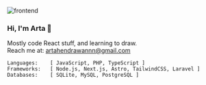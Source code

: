 <!-- ![backend](https://github.com/user-attachments/assets/735e8e78-0e62-47c6-9c54-7702537ace71) BACKEND -->
<!-- ![readmebox](https://github.com/ArtaHendraa/ArtaHendraa/assets/114238949/fbac4d6c-82b2-449f-9322-2c6844aee3cc) WEBDEV-->


![frontend](https://github.com/user-attachments/assets/b4664191-d04e-4a4c-921e-ab10d68574ba)
### Hi, I'm Arta 👋 
Mostly code React stuff, and learning to draw.<br>
Reach me at: artahendrawannn@gmail.com
```
Languages:    [ JavaScript, PHP, TypeScript ]
Frameworks:   [ Node.js, Next.js, Astro, TailwindCSS, Laravel ]
Databases:    [ SQLite, MySQL, PostgreSQL ]
```

<!-- <div style="display: flex; justify-content: center;"> -->
<!--   <img align="center" height="150" src="https://github.com/user-attachments/assets/f2208f59-0889-4157-aa7d-87b24c71fce0" alt="artahendraa" /> -->
<!--   <img align="center" height="150" src="https://github-readme-stats.vercel.app/api/top-langs?username=artahendraa&show_icons=true&locale=en&layout=compact&hide=html,css" alt="artahendraa" /> -->
<!-- <a href="https://git.io/streak-stats"><img align="center" height="150" src="https://streak-stats.demolab.com?user=ArtaHendraa&date_format=j%20M%5B%20Y%5D" alt="GitHub Streak" /></a> -->
<!--   <img align="center" height="150" width="175" src="https://media0.giphy.com/media/v1.Y2lkPTc5MGI3NjExNmh3cm8zbnAxdGh2NGRxcWp3Y3p3ZDZ5N3A0YmQ4M2VlYm1heTRjcSZlcD12MV9pbnRlcm5hbF9naWZfYnlfaWQmY3Q9Zw/kz6cm1kKle2MYkHtJF/giphy.gif" width="300" align="center"> -->
<!-- </div> -->


